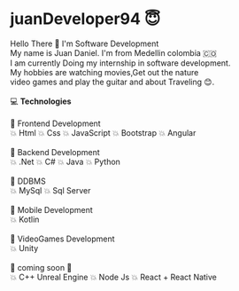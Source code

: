 # juanDeveloper94 😇
Hello There 👏 I'm Software Development<br>
My name is Juan Daniel. I'm from Medellin colombia 🇨🇴<br>
I am currently Doing my internship in software development.<br>
My hobbies are watching movies,Get out the nature <br> video games
and play the guitar and about Traveling 😊.
<br><br>
💻 <strong>Technologies</strong>
<br><br>
💫 Frontend Development<br>
💥 Html 
💥 Css
💥 JavaScript
💥 Bootstrap
💥 Angular
<br><br>
💫 Backend Development<br>
💥 .Net
💥 C#
💥 Java
💥 Python
<br><br>
💫 DDBMS<br>
💥 MySql
💥 Sql Server
<br><br>
💫 Mobile Development<br>
💥 Kotlin
<br><br>
💫 VideoGames Development<br>
💥 Unity
<br><br>
💪 coming soon 💪<br>
💥 C++ Unreal Engine
💥 Node Js
💥 React + React Native




 
